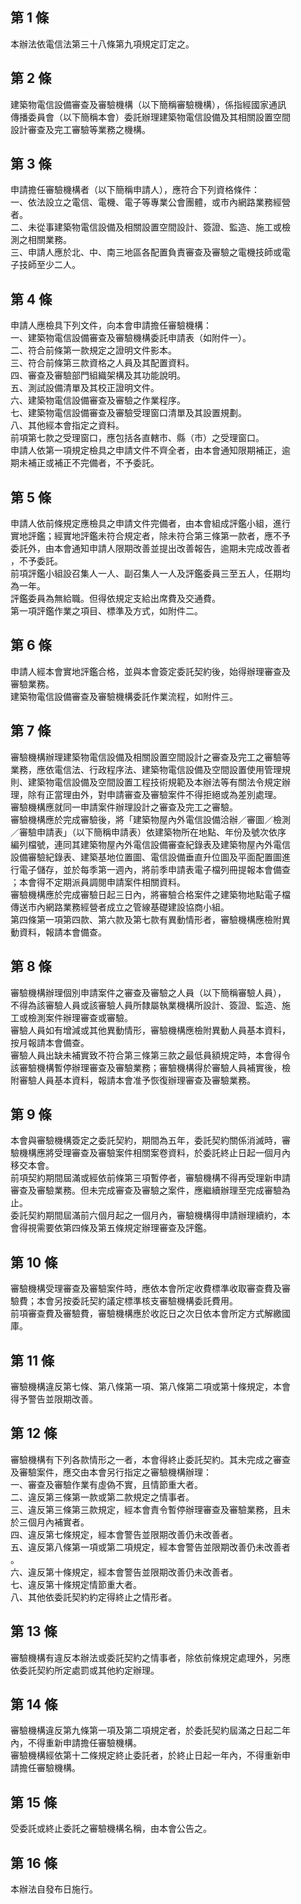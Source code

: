 第 1 條
-------
本辦法依電信法第三十八條第九項規定訂定之。

第 2 條
-------
建築物電信設備審查及審驗機構（以下簡稱審驗機構），係指經國家通訊  
傳播委員會（以下簡稱本會）委託辦理建築物電信設備及其相關設置空間  
設計審查及完工審驗等業務之機構。

第 3 條
-------
申請擔任審驗機構者（以下簡稱申請人），應符合下列資格條件：  
一、依法設立之電信、電機、電子等專業公會團體，或市內網路業務經營  
    者。  
二、未從事建築物電信設備及相關設置空間設計、簽證、監造、施工或檢  
    測之相關業務。  
三、申請人應於北、中、南三地區各配置負責審查及審驗之電機技師或電  
    子技師至少二人。

第 4 條
-------
申請人應檢具下列文件，向本會申請擔任審驗機構：  
一、建築物電信設備審查及審驗機構委託申請表（如附件一）。  
二、符合前條第一款規定之證明文件影本。  
三、符合前條第三款資格之人員及其配置資料。  
四、審查及審驗部門組織架構及其功能說明。  
五、測試設備清單及其校正證明文件。  
六、建築物電信設備審查及審驗之作業程序。  
七、建築物電信設備審查及審驗受理窗口清單及其設置規劃。  
八、其他經本會指定之資料。  
前項第七款之受理窗口，應包括各直轄市、縣（市）之受理窗口。  
申請人依第一項規定檢具之申請文件不齊全者，由本會通知限期補正，逾  
期未補正或補正不完備者，不予委託。

第 5 條
-------
申請人依前條規定應檢具之申請文件完備者，由本會組成評鑑小組，進行  
實地評鑑；經實地評鑑未符合規定者，除未符合第三條第一款者，應不予  
委託外，由本會通知申請人限期改善並提出改善報告，逾期未完成改善者  
，不予委託。  
前項評鑑小組設召集人一人、副召集人一人及評鑑委員三至五人，任期均  
為一年。  
評鑑委員為無給職。但得依規定支給出席費及交通費。  
第一項評鑑作業之項目、標準及方式，如附件二。

第 6 條
-------
申請人經本會實地評鑑合格，並與本會簽定委託契約後，始得辦理審查及  
審驗業務。  
建築物電信設備審查及審驗機構委託作業流程，如附件三。

第 7 條
-------
審驗機構辦理建築物電信設備及相關設置空間設計之審查及完工之審驗等  
業務，應依電信法、行政程序法、建築物電信設備及空間設置使用管理規  
則、建築物電信設備及空間設置工程技術規範及本辦法等有關法令規定辦  
理，除有正當理由外，對申請審查及審驗案件不得拒絕或為差別處理。  
審驗機構應就同一申請案件辦理設計之審查及完工之審驗。  
審驗機構應於完成審驗後，將「建築物屋內外電信設備洽辦／審圖／檢測  
／審驗申請表」（以下簡稱申請表）依建築物所在地點、年份及號次依序  
編列檔號，連同其建築物屋內外電信設備審查紀錄表及建築物屋內外電信  
設備審驗紀錄表、建築基地位置圖、電信設備垂直升位圖及平面配置圖進  
行電子儲存，並於每季第一週內，將前季申請表電子檔列冊提報本會備查  
；本會得不定期派員調閱申請案件相關資料。  
審驗機構應於完成審驗日起三日內，將審驗合格案件之建築物地點電子檔  
傳送市內網路業務經營者成立之管線基礎建設協商小組。  
第四條第一項第四款、第六款及第七款有異動情形者，審驗機構應檢附異  
動資料，報請本會備查。

第 8 條
-------
審驗機構辦理個別申請案件之審查及審驗之人員（以下簡稱審驗人員），  
不得為該審驗人員或該審驗人員所隸屬執業機構所設計、簽證、監造、施  
工或檢測案件辦理審查或審驗。  
審驗人員如有增減或其他異動情形，審驗機構應檢附異動人員基本資料，  
按月報請本會備查。  
審驗人員出缺未補實致不符合第三條第三款之最低員額規定時，本會得令  
該審驗機構暫停辦理審查及審驗業務；審驗機構得於審驗人員補實後，檢  
附審驗人員基本資料，報請本會准予恢復辦理審查及審驗業務。

第 9 條
-------
本會與審驗機構簽定之委託契約，期間為五年，委託契約關係消滅時，審  
驗機構應將受理審查及審驗案件相關案卷資料，於委託終止日起一個月內  
移交本會。  
前項契約期間屆滿或經依前條第三項暫停者，審驗機構不得再受理新申請  
審查及審驗業務。但未完成審查及審驗之案件，應繼續辦理至完成審驗為  
止。  
委託契約期間屆滿前六個月起之一個月內，審驗機構得申請辦理續約，本  
會得視需要依第四條及第五條規定辦理審查及評鑑。

第 10 條
--------
審驗機構受理審查及審驗案件時，應依本會所定收費標準收取審查費及審  
驗費；本會另按委託契約議定標準核支審驗機構委託費用。  
前項審查費及審驗費，審驗機構應於收訖日之次日依本會所定方式解繳國  
庫。

第 11 條
--------
審驗機構違反第七條、第八條第一項、第八條第二項或第十條規定，本會  
得予警告並限期改善。

第 12 條
--------
審驗機構有下列各款情形之一者，本會得終止委託契約。其未完成之審查  
及審驗案件，應交由本會另行指定之審驗機構辦理：  
一、審查及審驗作業有虛偽不實，且情節重大者。  
二、違反第三條第一款或第二款規定之情事者。  
三、違反第三條第三款規定，經本會責令暫停辦理審查及審驗業務，且未  
    於三個月內補實者。  
四、違反第七條規定，經本會警告並限期改善仍未改善者。  
五、違反第八條第一項或第二項規定，經本會警告並限期改善仍未改善者  
    。  
六、違反第十條規定，經本會警告並限期改善仍未改善者。  
七、違反第十條規定情節重大者。  
八、其他依委託契約約定得終止之情形者。

第 13 條
--------
審驗機構有違反本辦法或委託契約之情事者，除依前條規定處理外，另應  
依委託契約所定處罰或其他約定辦理。

第 14 條
--------
審驗機構違反第九條第一項及第二項規定者，於委託契約屆滿之日起二年  
內，不得重新申請擔任審驗機構。  
審驗機構經依第十二條規定終止委託者，於終止日起一年內，不得重新申  
請擔任審驗機構。

第 15 條
--------
受委託或終止委託之審驗機構名稱，由本會公告之。

第 16 條
--------
本辦法自發布日施行。

